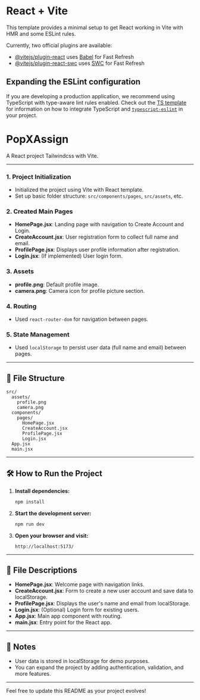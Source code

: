 # React + Vite

This template provides a minimal setup to get React working in Vite with HMR and some ESLint rules.

Currently, two official plugins are available:

- [@vitejs/plugin-react](https://github.com/vitejs/vite-plugin-react/blob/main/packages/plugin-react) uses [Babel](https://babeljs.io/) for Fast Refresh
- [@vitejs/plugin-react-swc](https://github.com/vitejs/vite-plugin-react/blob/main/packages/plugin-react-swc) uses [SWC](https://swc.rs/) for Fast Refresh

## Expanding the ESLint configuration

If you are developing a production application, we recommend using TypeScript with type-aware lint rules enabled. Check out the [TS template](https://github.com/vitejs/vite/tree/main/packages/create-vite/template-react-ts) for information on how to integrate TypeScript and [`typescript-eslint`](https://typescript-eslint.io) in your project.




# PopXAssign

A React project Tailwindcss with Vite.

---

### 1. **Project Initialization**
- Initialized the project using Vite with React template.
- Set up basic folder structure: `src/components/pages`, `src/assets`, etc.

### 2. **Created Main Pages**
- **HomePage.jsx**: Landing page with navigation to Create Account and Login.
- **CreateAccount.jsx**: User registration form to collect full name and email.
- **ProfilePage.jsx**: Displays user profile information after registration.
- **Login.jsx**: (If implemented) User login form.

### 3. **Assets**
- **profile.png**: Default profile image.
- **camera.png**: Camera icon for profile picture section.

### 4. **Routing**
- Used `react-router-dom` for navigation between pages.

### 5. **State Management**
- Used `localStorage` to persist user data (full name and email) between pages.

---

## 📁 File Structure

```
src/
  assets/
    profile.png
    camera.png
  components/
    pages/
      HomePage.jsx
      CreateAccount.jsx
      ProfilePage.jsx
      Login.jsx
  App.jsx
  main.jsx
```

---

## 🛠️ How to Run the Project

1. **Install dependencies:**
   ```bash
   npm install
   ```

2. **Start the development server:**
   ```bash
   npm run dev
   ```

3. **Open your browser and visit:**
   ```
   http://localhost:5173/
   ```

---

## 📄 File Descriptions

- **HomePage.jsx**: Welcome page with navigation links.
- **CreateAccount.jsx**: Form to create a new user account and save data to localStorage.
- **ProfilePage.jsx**: Displays the user's name and email from localStorage.
- **Login.jsx**: (Optional) Login form for existing users.
- **App.jsx**: Main app component with routing.
- **main.jsx**: Entry point for the React app.

---

## 📝 Notes

- User data is stored in localStorage for demo purposes.
- You can expand the project by adding authentication, validation, and more features.

---

Feel free to update this README as your project evolves!